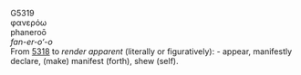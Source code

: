 G5319  
φανερόω  
phaneroō  
*fan-er-o‘-o*  
From [5318](g5318) to *render* *apparent* (literally or figuratively): -
appear, manifestly declare, (make) manifest (forth), shew (self).  
